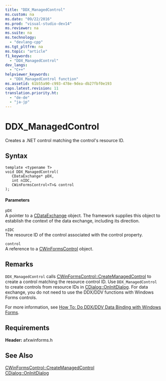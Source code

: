 ```yaml
---
title: "DDX_ManagedControl"
ms.custom: na
ms.date: "09/22/2016"
ms.prod: "visual-studio-dev14"
ms.reviewer: na
ms.suite: na
ms.technology: 
  - "devlang-cpp"
ms.tgt_pltfrm: na
ms.topic: "article"
f1_keywords: 
  - "DDX_ManagedControl"
dev_langs: 
  - "C++"
helpviewer_keywords: 
  - "DDX_ManagedControl function"
ms.assetid: 61b55a90-c993-478e-9dea-db27fbf0e193
caps.latest.revision: 11
translation.priority.ht: 
  - "de-de"
  - "ja-jp"
---
```

# DDX_ManagedControl
Creates a .NET control matching the control's resource ID.  
  
## Syntax  
  
```  
template <typename T>  
void DDX_ManagedControl(  
   CDataExchange* pDX,   
   int nIDC,   
   CWinFormsControl<T>& control   
);  
```  
  
#### Parameters  
 `pDX`  
 A pointer to a [CDataExchange](../VS_csharp/cdataexchange-class.md) object. The framework supplies this object to establish the context of the data exchange, including its direction.  
  
 `nIDC`  
 The resource ID of the control associated with the control property.  
  
 `control`  
 A reference to a [CWinFormsControl](../VS_csharp/cwinformscontrol-class.md) object.  
  
## Remarks  
 `DDX_ManagedControl` calls [CWinFormsControl::CreateManagedControl](../Topic/CWinFormsControl::CreateManagedControl.md) to create a control matching the resource control ID. Use `DDX_ManagedControl` to create controls from resource IDs in [CDialog::OnInitDialog](../Topic/CDialog::OnInitDialog.md). For data exchange, you do not need to use the DDX/DDV functions with Windows Forms controls.  
  
 For more information, see [How To: Do DDX/DDV Data Binding with Windows Forms](../VS_csharp/how-to--do-ddx-ddv-data-binding-with-windows-forms.md).  
  
## Requirements  
 **Header:** afxwinforms.h  
  
## See Also  
 [CWinFormsControl::CreateManagedControl](../Topic/CWinFormsControl::CreateManagedControl.md)   
 [CDialog::OnInitDialog](../Topic/CDialog::OnInitDialog.md)